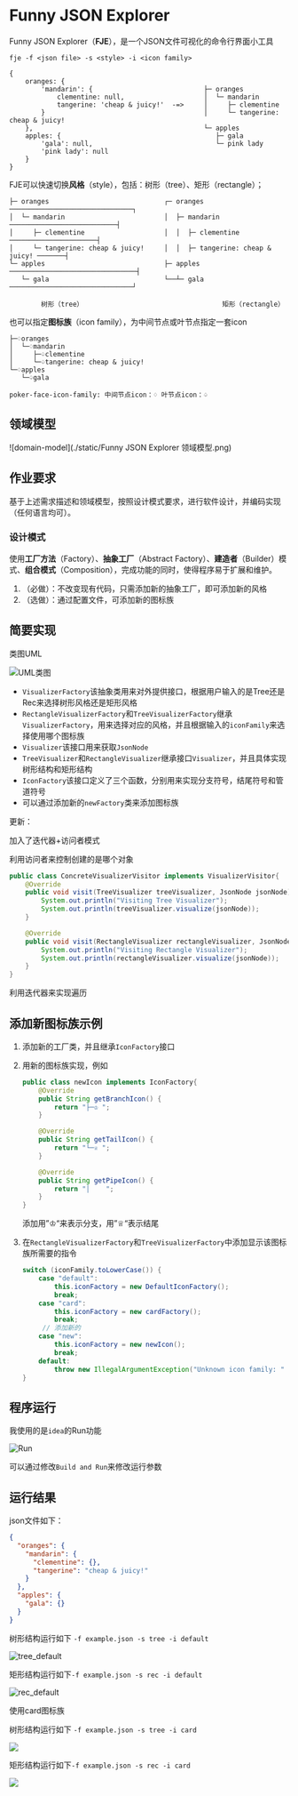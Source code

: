 # Funny JSON Explorer

Funny JSON Explorer（**FJE**），是一个JSON文件可视化的命令行界面小工具

```shell
fje -f <json file> -s <style> -i <icon family>
```

```
{
    oranges: {
        'mandarin': {                            ├─ oranges
            clementine: null,                    │  └─ mandarin
            tangerine: 'cheap & juicy!'  -=>     │     ├─ clementine
        }                                        │     └─ tangerine: cheap & juicy!
    },                                           └─ apples
    apples: {                                       ├─ gala
        'gala': null,                               └─ pink lady
        'pink lady': null
    }
}
```

FJE可以快速切换**风格**（style），包括：树形（tree）、矩形（rectangle）；

```
├─ oranges                             ┌─ oranges ───────────────────────────────┐
│  └─ mandarin                         │  ├─ mandarin ───────────────────────────┤
│     ├─ clementine                    │  │  ├─ clementine ──────────────────────┤
│     └─ tangerine: cheap & juicy!     │  │  ├─ tangerine: cheap & juicy! ───────┤
└─ apples                              ├─ apples ────────────────────────────────┤
   └─ gala                             └──┴─ gala ───────────────────────────────┘

        树形（tree）                                   矩形（rectangle）
```

也可以指定**图标族**（icon family），为中间节点或叶节点指定一套icon

```
├─♢oranges                                 
│  └─♢mandarin                             
│     ├─♤clementine                        
│     └─♤tangerine: cheap & juicy!    
└─♢apples                                  
   └─♤gala                                 

poker-face-icon-family: 中间节点icon：♢ 叶节点icon：♤  
```

## 领域模型

![domain-model](./static/Funny JSON Explorer 领域模型.png)



## 作业要求

基于上述需求描述和领域模型，按照设计模式要求，进行软件设计，并编码实现（任何语言均可）。

### 设计模式

使用**工厂方法**（Factory）、**抽象工厂**（Abstract Factory）、**建造者**（Builder）模式、**组合模式**（Composition），完成功能的同时，使得程序易于扩展和维护。

1. （必做）：不改变现有代码，只需添加新的抽象工厂，即可添加新的风格
2. （选做）：通过配置文件，可添加新的图标族



## 简要实现

类图UML

![UML类图](./static/UML.png)

- `VisualizerFactory`该抽象类用来对外提供接口，根据用户输入的是Tree还是Rec来选择树形风格还是矩形风格
- `RectangleVisualizerFactory`和`TreeVisualizerFactory`继承`VisualizerFactory`，用来选择对应的风格，并且根据输入的`iconFamily`来选择使用哪个图标族
- `Visualizer`该接口用来获取`JsonNode`
- `TreeVisualizer`和`RectangleVisualizer`继承接口`Visualizer`，并且具体实现树形结构和矩形结构
- `IconFactory`该接口定义了三个函数，分别用来实现分支符号，结尾符号和管道符号
- 可以通过添加新的`newFactory`类来添加图标族



更新：

加入了迭代器+访问者模式

利用访问者来控制创建的是哪个对象

```java
public class ConcreteVisualizerVisitor implements VisualizerVisitor{
    @Override
    public void visit(TreeVisualizer treeVisualizer, JsonNode jsonNode) {
        System.out.println("Visiting Tree Visualizer");
        System.out.println(treeVisualizer.visualize(jsonNode));
    }

    @Override
    public void visit(RectangleVisualizer rectangleVisualizer, JsonNode jsonNode) {
        System.out.println("Visiting Rectangle Visualizer");
        System.out.println(rectangleVisualizer.visualize(jsonNode));
    }
}
```

利用迭代器来实现遍历



## 添加新图标族示例

1. 添加新的工厂类，并且继承`IconFactory`接口

2. 用新的图标族实现，例如

   ```java
   public class newIcon implements IconFactory{
       @Override
       public String getBranchIcon() {
           return "├─♔ ";
       }
   
       @Override
       public String getTailIcon() {
           return "└─♕ ";
       }
   
       @Override
       public String getPipeIcon() {
           return "│    ";
       }
   }
   ```

   添加用”♔“来表示分支，用”♕“表示结尾

3. 在`RectangleVisualizerFactory`和`TreeVisualizerFactory`中添加显示该图标族所需要的指令

   ```java
   switch (iconFamily.toLowerCase()) {
       case "default":
           this.iconFactory = new DefaultIconFactory();
           break;
       case "card":
           this.iconFactory = new cardFactory();
           break;
      	// 添加新的
       case "new":
           this.iconFactory = new newIcon();
           break;
       default:
           throw new IllegalArgumentException("Unknown icon family: " + iconFamily);
   }
   ```



## 程序运行

我使用的是`idea`的Run功能

![Run](./static/Run.jpg)

可以通过修改`Build and Run`来修改运行参数



## 运行结果

json文件如下：

```json
{
  "oranges": {
    "mandarin": {
      "clementine": {},
      "tangerine": "cheap & juicy!"
    }
  },
  "apples": {
    "gala": {}
  }
}
```

 树形结构运行如下 `-f example.json -s tree -i default`

![tree_default](./static/tree_default.jpg)

矩形结构运行如下`-f example.json -s rec -i default`

![rec_default](./static/rec_default.jpg)

使用card图标族

树形结构运行如下 `-f example.json -s tree -i card`

![](./static/tree_card.png)

矩形结构运行如下`-f example.json -s rec -i card`

![](./static/rec_card.jpg)
